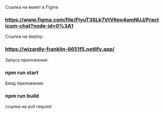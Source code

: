 Ссылка на макет в Figma

### https://www.figma.com/file/FlyuT3SLk7VtV6eo4amNUJ/Practicum-chat?node-id=0%3A1

Ссылка на deploy: 

### https://wizardly-franklin-6651f5.netlify.app/

Запуск приложения:

### npm run start

Билд приложения:

### npm run build

ссылка на pull request
